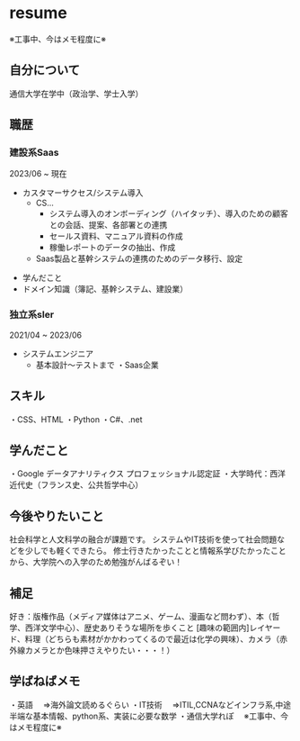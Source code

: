 # resume
※工事中、今はメモ程度に※

## 自分について
通信大学在学中（政治学、学士入学）

## 職歴

### 建設系Saas
2023/06 ~ 現在
* カスタマーサクセス/システム導入　
  - CS...
    - システム導入のオンボーディング（ハイタッチ）、導入のための顧客との会話、提案、各部署との連携
    - セールス資料、マニュアル資料の作成
    - 稼働レポートのデータの抽出、作成
  - Saas製品と基幹システムの連携のためのデータ移行、設定
- 学んだこと
- ドメイン知識（簿記、基幹システム、建設業）
 
### 独立系sler
2021/04 ~ 2023/06
* システムエンジニア
  * 基本設計～テストまで
・Saas企業　

## スキル
・CSS、HTML
・Python
・C#、.net

## 学んだこと
・Google データアナリティクス プロフェッショナル認定証
・大学時代：西洋近代史（フランス史、公共哲学中心）

## 今後やりたいこと
社会科学と人文科学の融合が課題です。
システムやIT技術を使って社会問題などを少しでも軽くできたら。
修士行きたかったことと情報系学びたかったことから、大学院への入学のため勉強がんばるぞい！

## 補足
好き：版権作品（メディア媒体はアニメ、ゲーム、漫画など問わず）、本（哲学、西洋文学中心）、歴史ありそうな場所を歩くこと
[趣味の範囲内]レイヤード、料理（どちらも素材がかかわってくるので最近は化学の興味）、カメラ（赤外線カメラとか色味押さえやりたい・・・！）

## 学ばねばメモ
・英語
　⇒海外論文読めるぐらい
・IT技術
　⇒ITIL,CCNAなどインフラ系,中途半端な基本情報、python系、実装に必要な数学
・通信大学れぽ
　※工事中、今はメモ程度に※
